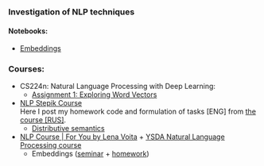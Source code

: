 ### Investigation of NLP techniques  

#### Notebooks:
* [Embeddings](https://nbviewer.org/github/Extremesarova/nlp/blob/main/groundwork/embeddings.ipynb)

### Courses:
* CS224n: Natural Language Processing with Deep Learning:
  * [Assignment 1: Exploring Word Vectors](https://nbviewer.org/github/Extremesarova/nlp/blob/main/CS224n/a1/exploring_word_vectors.ipynb)
* [NLP Stepik Course](https://github.com/Extremesarova/nlp/tree/main/stepik_nlp_course "Homework for NLP course from Stepik") \
Here I post my homework code and formulation of tasks [ENG] from [the course [RUS]](https://stepik.org/course/54098/info "Stepik NLP Course").
  * [Distributive semantics](https://nbviewer.org/github/Extremesarova/nlp/blob/main/stepik_nlp_course/distributive_semantics.ipynb) 
* [NLP Course | For You by Lena Voita](https://lena-voita.github.io/nlp_course.html) + [YSDA Natural Language Processing course](https://github.com/yandexdataschool/nlp_course)
  * Embeddings ([seminar](https://nbviewer.org/github/Extremesarova/nlp/blob/main/ysda_nlp_course/week01_embeddings/seminar.ipynb) + [homework](https://nbviewer.org/github/Extremesarova/nlp/blob/main/ysda_nlp_course/week01_embeddings/homework.ipynb))